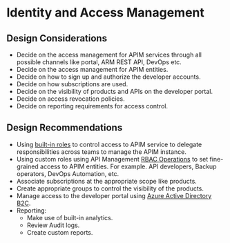 # Identity and Access Management
## Design Considerations
- Decide on the access management for APIM services through all possible channels like portal, ARM REST API, DevOps etc.
- Decide on the access management for APIM entities.
- Decide on how to sign up and authorize the developer accounts.
- Decide on how subscriptions are used.
- Decide on the visibility of products and APIs on the developer portal.
- Decide on access revocation policies.
- Decide on reporting requirements for access control.
## Design Recommendations
- Using [built-in roles](https://docs.microsoft.com/en-us/azure/api-management/api-management-role-based-access-control#built-in-roles) to control access to APIM service to delegate responsibilities across teams to manage the APIM instance.
- Using custom roles using API Management [RBAC Operations](https://docs.microsoft.com/en-us/azure/role-based-access-control/resource-provider-operations#microsoftapimanagement) to set fine-grained access to APIM entities. For example. API developers, Backup operators, DevOps Automation, etc.
- Associate subscriptions at the appropriate scope like products.
- Create appropriate groups to control the visibility of the products.
- Manage access to the developer portal using [Azure Active Directory B2C](https://docs.microsoft.com/en-us/azure/api-management/api-management-howto-aad-b2c).
- Reporting:
    - Make use of built-in analytics.
    - Review Audit logs.
    - Create custom reports.
